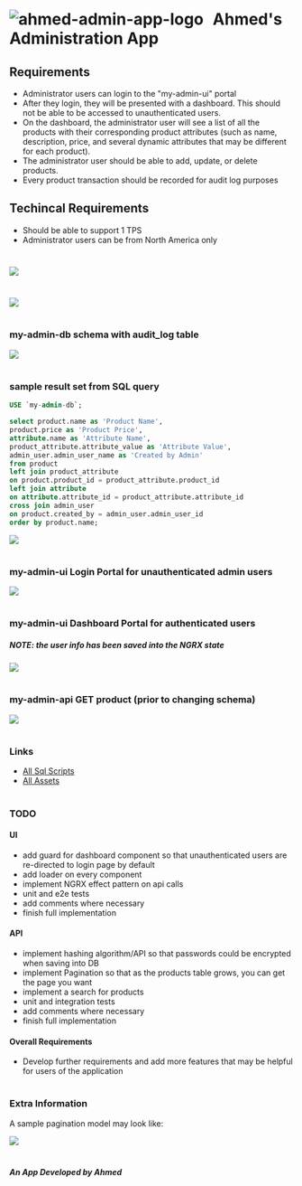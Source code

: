 # <img title="ahmed-admin-app-logo" src="./assets/logo-40.png"  align="left"> &nbsp; Ahmed's Administration App

## Requirements

- Administrator users can login to the "my-admin-ui" portal
- After they login, they will be presented with a dashboard. This should not be able to be accessed to unauthenticated users.
- On the dashboard, the administrator user will see a list of all the products with their corresponding product attributes (such as name, description, price, and several dynamic attributes that may be different for each product).
- The administrator user should be able to add, update, or delete products.
- Every product transaction should be recorded for audit log purposes

## Techincal Requirements

- Should be able to support 1 TPS
- Administrator users can be from North America only

#

<img src="./assets/high-level-current-system-design.png">

#

<img src="./assets/high-level-future-system-design.png">

#

### my-admin-db schema with audit_log table

<img src="./assets/my-schema-with-auditlog.png">

#

### sample result set from SQL query

```SQL
USE `my-admin-db`;

select product.name as 'Product Name',
product.price as 'Product Price',
attribute.name as 'Attribute Name',
product_attribute.attribute_value as 'Attribute Value',
admin_user.admin_user_name as 'Created by Admin'
from product
left join product_attribute
on product.product_id = product_attribute.product_id
left join attribute
on attribute.attribute_id = product_attribute.attribute_id
cross join admin_user
on product.created_by = admin_user.admin_user_id
order by product.name;
```

<img src="./assets/my-result-set.png">

#

### my-admin-ui Login Portal for unauthenticated admin users

<img src="./assets/login-page.png">

#

### my-admin-ui Dashboard Portal for authenticated users

##### NOTE: the user info has been saved into the NGRX state

<img src="./assets/redux-state.png">

#

### my-admin-api GET product (prior to changing schema)

<img src="./assets/get-products-api.png">

#

### Links

- [All Sql Scripts](./my-admin-db/updated-sql-scripts.txt)
- [All Assets](./assets/)

#

### TODO

#### UI

- add guard for dashboard component so that unauthenticated users are re-directed to login page by default
- add loader on every component
- implement NGRX effect pattern on api calls
- unit and e2e tests
- add comments where necessary
- finish full implementation

#### API

- implement hashing algorithm/API so that passwords could be encrypted when saving into DB
- implement Pagination so that as the products table grows, you can get the page you want
- implement a search for products
- unit and integration tests
- add comments where necessary
- finish full implementation

#### Overall Requirements

- Develop further requirements and add more features that may be helpful for users of the application

#

### Extra Information

A sample pagination model may look like:

<img src="./assets/pagination-model.png">

#

##### <b><i>An App Developed by Ahmed</i></b>
